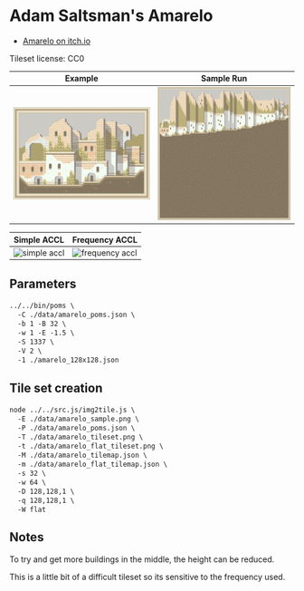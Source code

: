 Adam Saltsman's Amarelo
===

* [Amarelo on itch.io](https://adamatomic.itch.io/amarelo)

Tileset license: CC0

| Example | Sample Run |
|---|---|
| ![input tileset](data/amarelo_sample.png) | ![generation](data/amarelo_128x128.png) |


| Simple ACCL | Frequency ACCL |
|---|---|
| ![simple accl](aux/amarelo_accl.png) | ![frequency accl](aux/amarelo_freq_accl.png) |


Parameters
---

```
../../bin/poms \
  -C ./data/amarelo_poms.json \
  -b 1 -B 32 \
  -w 1 -E -1.5 \
  -S 1337 \
  -V 2 \
  -1 ./amarelo_128x128.json
```

Tile set creation
---


```
node ../../src.js/img2tile.js \
  -E ./data/amarelo_sample.png \
  -P ./data/amarelo_poms.json \
  -T ./data/amarelo_tileset.png \
  -t ./data/amarelo_flat_tileset.png \
  -M ./data/amarelo_tilemap.json \
  -m ./data/amarelo_flat_tilemap.json \
  -s 32 \
  -w 64 \
  -D 128,128,1 \
  -q 128,128,1 \
  -W flat
```


Notes
---

To try and get more buildings in the middle, the height can be reduced.

This is a little bit of a difficult tileset so its sensitive to
the frequency used.
